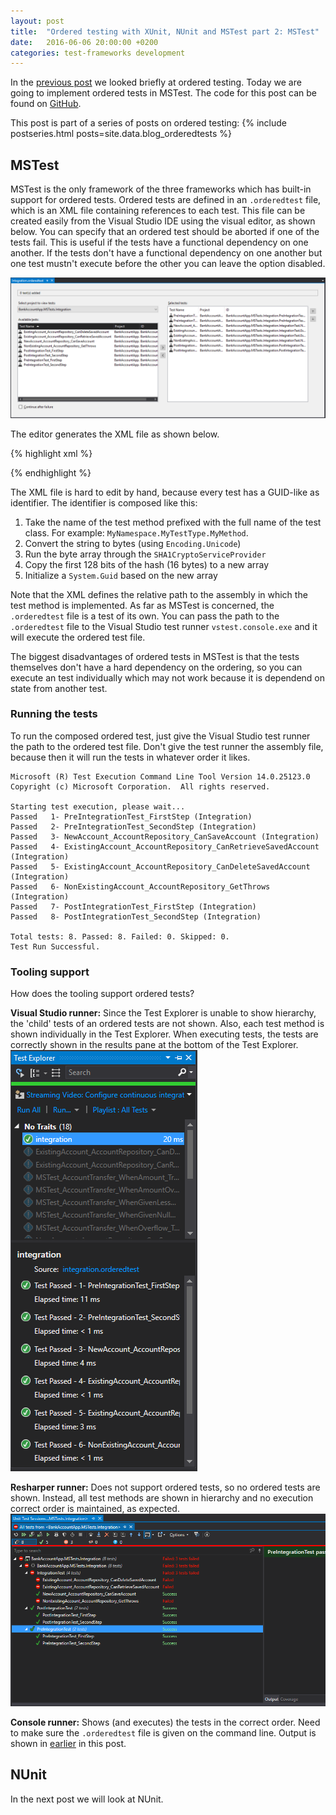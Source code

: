 ```yaml
---
layout: post
title:  "Ordered testing with XUnit, NUnit and MSTest part 2: MSTest"
date:   2016-06-06 20:00:00 +0200
categories: test-frameworks development
---
```


In the [previous post](2016-06-05-ordered-tests-with-nunit-mstest-xunit-pt1) we looked briefly at ordered testing. Today we are going to implement ordered tests in MSTest. The code for this post can be found on [GitHub](https://github.com/Sebazzz/NetUnitTestComparison/tree/2016-06-05). 

This post is part of a series of posts on ordered testing:
{% include postseries.html posts=site.data.blog_orderedtests %}

## MSTest
MSTest is the only framework of the three frameworks which has built-in support for ordered tests. Ordered tests are defined in an `.orderedtest` file, which is an XML file containing references to each test. This file can be created easily from the Visual Studio IDE using the visual editor, as shown below. You can specify that an ordered test should be aborted if one of the tests fail. This is useful if the tests have a functional dependency on one another. If the tests don't have a functional dependency on one another but one test mustn't execute before the other you can leave the option disabled.

![Visual Studio Ordered Test Editor](/images/blog/2016-06-05-ordered-tests-with-nunit-mstest-xunit-pt1-orderedtest-mstest.png)

The editor generates the XML file as shown below.

{% highlight xml %}
<?xml version="1.0" encoding="UTF-8"?>
<OrderedTest name="Integration" storage="z:\dev\netunittestcomparison\src\bankaccountapp.mstests.integration\integration.orderedtest" id="ebc36c0f-9d20-49c7-8c2f-c64839da8cc9" xmlns="http://microsoft.com/schemas/VisualStudio/TeamTest/2010">
  <TestLinks>
    <TestLink id="713421ca-4c7f-1c43-590e-b68d681c6952" name="PreIntegrationTest_FirstStep" storage="bin\debug\bankaccountapp.mstests.integration.dll" type="Microsoft.VisualStudio.TestTools.TestTypes.Unit.UnitTestElement, Microsoft.VisualStudio.QualityTools.Tips.UnitTest.ObjectModel, Version=14.0.0.0, Culture=neutral, PublicKeyToken=b03f5f7f11d50a3a" />
    <TestLink id="3a5d229c-73b4-bd13-5d64-4793126417dc" name="PreIntegrationTest_SecondStep" storage="bin\debug\bankaccountapp.mstests.integration.dll" type="Microsoft.VisualStudio.TestTools.TestTypes.Unit.UnitTestElement, Microsoft.VisualStudio.QualityTools.Tips.UnitTest.ObjectModel, Version=14.0.0.0, Culture=neutral, PublicKeyToken=b03f5f7f11d50a3a" />
    <!-- Removed for brevity -->
  </TestLinks>
</OrderedTest>
{% endhighlight %}

The XML file is hard to edit by hand, because every test has a GUID-like as identifier. The identifier is composed like this:

1. Take the name of the test method prefixed with the full name of the test class. For example: `MyNamespace.MyTestType.MyMethod`.
2. Convert the string to bytes (using `Encoding.Unicode`)
3. Run the byte array through the `SHA1CryptoServiceProvider`
4. Copy the first 128 bits of the hash (16 bytes) to a new array
5. Initialize a `System.Guid` based on the new array

Note that the XML defines the relative path to the assembly in which the test method is implemented. As far as MSTest is concerned, the `.orderedtest` file is a test of its own. You can pass the path to the `.orderedtest` file to the Visual Studio test runner `vstest.console.exe` and it will execute the ordered test file.

The biggest disadvantages of ordered tests in MSTest is that the tests themselves don't have a hard dependency on the ordering, so you can execute an test individually which may not work because it is dependend on state from another test.

### Running the tests
To run the composed ordered test, just give the Visual Studio test runner the path to the ordered test file. Don't give the test runner the assembly file, because then it will run the tests in whatever order it likes.

```
Microsoft (R) Test Execution Command Line Tool Version 14.0.25123.0
Copyright (c) Microsoft Corporation.  All rights reserved.

Starting test execution, please wait...
Passed   1- PreIntegrationTest_FirstStep (Integration)
Passed   2- PreIntegrationTest_SecondStep (Integration)
Passed   3- NewAccount_AccountRepository_CanSaveAccount (Integration)
Passed   4- ExistingAccount_AccountRepository_CanRetrieveSavedAccount (Integration)
Passed   5- ExistingAccount_AccountRepository_CanDeleteSavedAccount (Integration)
Passed   6- NonExistingAccount_AccountRepository_GetThrows (Integration)
Passed   7- PostIntegrationTest_FirstStep (Integration)
Passed   8- PostIntegrationTest_SecondStep (Integration)

Total tests: 8. Passed: 8. Failed: 0. Skipped: 0.
Test Run Successful.
```

### Tooling support
How does the tooling support ordered tests?

**Visual Studio runner:** Since the Test Explorer is unable to show hierarchy, the 'child' tests of an ordered tests are not shown. Also, each test method is shown individually in the Test Explorer. When executing tests, the tests are correctly shown in the results pane at the bottom of the Test Explorer.
![Test Explorer showing ordered tests](/images/blog/2016-06-06-ordered-tests-with-nunit-mstest-xunit-pt2-mstest-testexplorer.png)

**Resharper runner:** Does not support ordered tests, so no ordered tests are shown. Instead, all test methods are shown in hierarchy and no execution correct order is maintained, as expected.
![Resharper Test runner](/images/blog/2016-06-06-ordered-tests-with-nunit-mstest-xunit-pt2-mstest-resharper.png)

**Console runner:** Shows (and executes) the tests in the correct order. Need to make sure the `.orderedtest` file is given on the command line. Output is shown in [earlier](#running-the-tests) in this post.

## NUnit
In the next post we will look at NUnit.